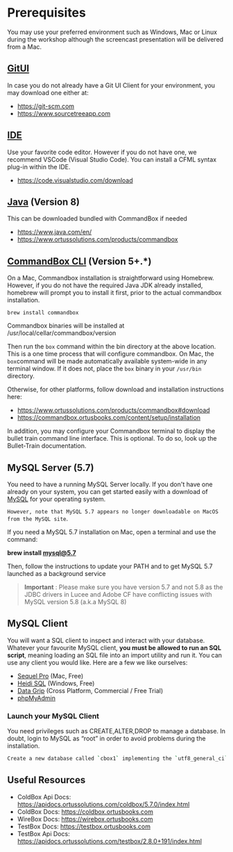 # Prerequisites

You may use your preferred environment such as Windows, Mac or Linux during the workshop although the screencast presentation will be delivered from a Mac.

## [GitUI]()

In case you do not already have a Git UI Client for your environment, you may download one either at:

* https://git-scm.com
* https://www.sourcetreeapp.com

## [IDE]()

Use your favorite code editor. However if you do not have one, we recommend VSCode (Visual Studio Code). 
You can install a CFML syntax plug-in within the IDE.

* https://code.visualstudio.com/download

## [Java](https://www.java.com/en/) (Version 8)

This can be downloaded bundled with CommandBox if needed
* https://www.java.com/en/
* https://www.ortussolutions.com/products/commandbox

## [CommandBox CLI](https://www.ortussolutions.com/products/commandbox#download) (Version 5+.\*)

On a Mac, Commandbox installation is straightforward using Homebrew. However, if you do not have the required Java JDK already installed, homebrew will prompt you to install it first, prior to the actual commandbox installation.

```
brew install commandbox
```

Commandbox binaries will be installed at /usr/local/cellar/commandbox/version

Then run the `box` command within the bin directory at the above location. This is a one time process that will configure commandbox. On Mac, the `box`command will be made automatically available system-wide in any terminal window. If it does not, place the `box` binary in your `/usr/bin` directory. 

Otherwise, for other platforms, follow download and installation instructions here:

* https://www.ortussolutions.com/products/commandbox#download
* https://commandbox.ortusbooks.com/content/setup/installation

In addition, you may configure your Commandbox terminal to display the bullet train command line interface. This is optional. To do so, look up the Bullet-Train documentation.

## MySQL Server (5.7)

You need to have a running MySQL Server locally.
If you don't have one already on your system, you can get started easily with
a download of [MySQL](https://dev.mysql.com/downloads/mysql/) for your operating system.

`However, note that MySQL 5.7 appears no longer downloadable on MacOS from the MySQL site`. 

If you need a MySQL 5.7 installation on Mac, open a terminal and use the command:

**brew install mysql@5.7**

Then, follow the instructions to update your PATH and to get MySQL 5.7 launched as a background service

> **Important** : Please make sure you have version 5.7 and not 5.8 as the JDBC drivers in Lucee and Adobe CF have
 conflicting issues with MySQL version 5.8 (a.k.a MySQL 8)

## MySQL Client

You will want a SQL client to inspect and interact with your database. Whatever your favourite MySQL client, **you must be allowed to run an SQL script**, meaning loading an SQL file into an import utility and run it. You can use any client you would like. Here are a few we like ourselves:

* [Sequel Pro](https://sequelpro.com) (Mac, Free)
* [Heidi SQL](https://www.heidisql.com) (Windows, Free)
* [Data Grip](https://www.jetbrains.com/datagrip/) (Cross Platform, Commercial / Free Trial)
* [phpMyAdmin](https://www.phpmyadmin.net/downloads/)

### Launch your MySQL Client
 
You need privileges such as CREATE,ALTER,DROP to manage a database. In doubt, login to MySQL as “root” in order to avoid problems during the installation.

```sh
Create a new database called `cbox1` implementing the `utf8_general_ci` collation.
```

## Useful Resources

* ColdBox Api Docs: https://apidocs.ortussolutions.com/coldbox/5.7.0/index.html
* ColdBox Docs: https://coldbox.ortusbooks.com
* WireBox Docs: https://wirebox.ortusbooks.com
* TestBox Docs: https://testbox.ortusbooks.com
* TestBox Api Docs: https://apidocs.ortussolutions.com/testbox/2.8.0+191/index.html
